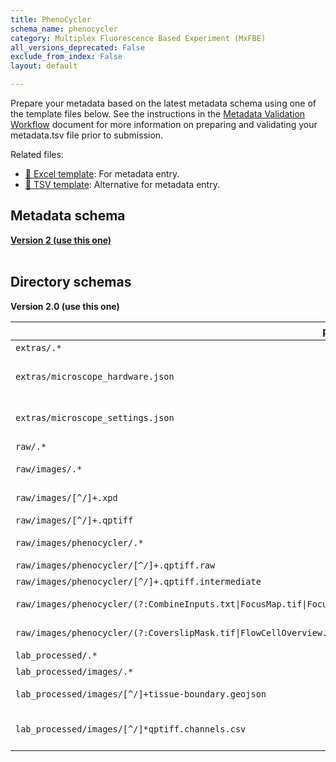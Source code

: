 ```yaml
---
title: PhenoCycler
schema_name: phenocycler
category: Multiplex Fluorescence Based Experiment (MxFBE)
all_versions_deprecated: False
exclude_from_index: False
layout: default

---
```

Prepare your metadata based on the latest metadata schema using one of the template files below. See the instructions in the [Metadata Validation Workflow](https://docs.google.com/document/d/1lfgiDGbyO4K4Hz1FMsJjmJd9RdwjShtJqFYNwKpbcZY) document for more information on preparing and validating your metadata.tsv file prior to submission.

Related files:


- [📝 Excel template](https://raw.githubusercontent.com/hubmapconsortium/dataset-metadata-spreadsheet/main/phenocycler/latest/phenocycler.xlsx): For metadata entry.
- [📝 TSV template](https://raw.githubusercontent.com/hubmapconsortium/dataset-metadata-spreadsheet/main/phenocycler/latest/phenocycler.tsv): Alternative for metadata entry.




## Metadata schema


<summary><a href="https://openview.metadatacenter.org/templates/https:%2F%2Frepo.metadatacenter.org%2Ftemplates%2F62af6829-743d-423e-a701-204710e56beb"><b>Version 2 (use this one)</b></a></summary>



<br>

## Directory schemas
<summary><b>Version 2.0 (use this one)</b></summary>

| pattern | required? | description |
| --- | --- | --- |
| <code>extras\/.*</code> | ✓ | Folder for general lab-specific files related to the dataset. [Exists in all assays] |
| <code>extras\/microscope_hardware\.json</code> | ✓ | **[QA/QC]** A file generated by the micro-meta app that contains a description of the hardware components of the microscope. Email HuBMAP Consortium Help Desk <help@hubmapconsortium.org> if help is required in generating this document. |
| <code>extras\/microscope_settings\.json</code> |  | **[QA/QC]** A file generated by the micro-meta app that contains a description of the settings that were used to acquire the image data. Email HuBMAP Consortium Help Desk <help@hubmapconsortium.org> if help is required in generating this document. |
| <code>raw\/.*</code> | ✓ | This is a directory containing raw data. |
| <code>raw\/images\/.*</code> | ✓ | Raw image files. Using this subdirectory allows for harmonization with other more complex assays, like Visium that includes both raw imaging and sequencing data. |
| <code>raw\/images\/[^\/]+\.xpd</code> | ✓ | Experimental set up of the Phenocycler-Fusion run. File includes cycle information, antibodies utilized, and the experimental design of the run |
| <code>raw\/images\/[^\/]+\.qptiff</code> | ✓ | Final image file produced by the Phenocycler-Fusion |
| <code>raw\/images\/phenocycler\/.*</code> | ✓ | These are the files from the temp directory generated by the PhenoCycler. The dataset should include all files from this directory except the "qptiff.intermediate" files. |
| <code>raw\/images\/phenocycler\/[^\/]+\.qptiff\.raw</code> | ✓ | Raw image files from the temp directory generated by the PhenoCycler. |
| <code>raw\/images\/phenocycler\/[^\/]+\.qptiff\.intermediate</code> |  | Intermediate image files from the temp directory generated by the PhenoCycler. These files are not required. |
| <code>raw\/images\/phenocycler\/(?:CombineInputs.txt&#124;FocusMap.tif&#124;FocusTable.txt&#124;Label.tif&#124;MarkerList.txt&#124;OverviewBF.tif&#124;SampleMask.tif)</code> | ✓ | Required file from the temp directory generated by the PhenoCycler. The optional files depend on which version of the PhenoCycler software was being used. |
| <code>raw\/images\/phenocycler\/(?:CoverslipMask.tif&#124;FlowCellOverview.tif&#124;OverviewFL.tif&#124;SampleValMask.tif)</code> |  | Required file from the temp directory generated by the PhenoCycler. The optional files depend on which version of the PhenoCycler software was being used. |
| <code>lab_processed\/.*</code> | ✓ | Experiment files that were processed by the lab generating the data. |
| <code>lab_processed\/images\/.*</code> | ✓ | This is a directory containing processed image files |
| <code>lab_processed\/images\/[^\/]+tissue-boundary\.geojson</code> |  | **[QA/QC]** If the boundaries of the tissue have been identified (e.g., by manual efforts), then the boundary geometry can be included as a GeoJSON file named “*.tissue-boundary.geojson”. |
| <code>lab_processed\/images\/[^\/]*qptiff\.channels\.csv</code> | ✓ | This file provides essential documentation pertaining to each channel of the accommpanying QPTIFF. The file should contain one row per QPTIFF channel. The required fields are detailed <https://docs.google.com/spreadsheets/d/1JikzRNyDErspgPSel4P9Y6gx6N_mrAGIMDcJZd8TucA/edit#gid=0> |

